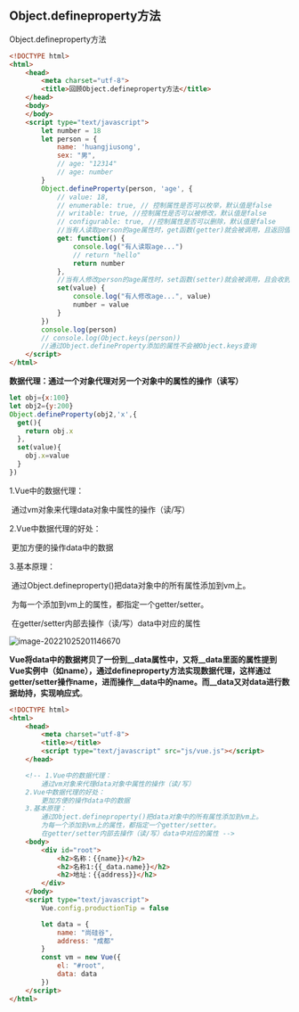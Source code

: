 ## Object.defineproperty方法

Object.defineproperty方法

```html
<!DOCTYPE html>
<html>
    <head>
        <meta charset="utf-8">
        <title>回顾Object.defineproperty方法</title>
    </head>
    <body>
    </body>
    <script type="text/javascript">
        let number = 18
        let person = {
            name: 'huangjiusong',
            sex: "男",
            // age: "12314"
            // age: number
        }
        Object.defineProperty(person, 'age', {
            // value: 18,
            // enumerable: true, // 控制属性是否可以枚举，默认值是false
            // writable: true, //控制属性是否可以被修改，默认值是false
            // configurable: true, //控制属性是否可以删除，默认值是false
            //当有人读取person的age属性时，get函数(getter)就会被调用，且返回值就是age的值
            get: function() {
                console.log("有人读取age...")
                // return "hello"
                return number
            },
            //当有人修改person的age属性时，set函数(setter)就会被调用，且会收到具体的修改值
            set(value) {
                console.log("有人修改age...", value)
                number = value
            }
        })
        console.log(person)
        // console.log(Object.keys(person))
        //通过Object.defineProperty添加的属性不会被Object.keys查询
    </script>
</html>

```

**数据代理：通过一个对象代理对另一个对象中的属性的操作（读写）**

```javascript
let obj={x:100}
let obj2={y:200}
Object.defineProperty(obj2,'x',{
  get(){
    return obj.x
  },
  set(value){
    obj.x=value
  }
})
```

1.Vue中的数据代理：

​	通过vm对象来代理data对象中属性的操作（读/写）

2.Vue中数据代理的好处：

​	更加方便的操作data中的数据

3.基本原理：

​	通过Object.defineproperty()把data对象中的所有属性添加到vm上。

​	为每一个添加到vm上的属性，都指定一个getter/setter。

​	在getter/setter内部去操作（读/写）data中对应的属性

![image-20221025201146670](https://learnone.oss-cn-beijing.aliyuncs.com/pic/202311031704049.png)

**Vue将data中的数据拷贝了一份到\_\_data属性中，又将\_\_data里面的属性提到Vue实例中（如name），通过defineproperty方法实现数据代理，这样通过getter/setter操作name，进而操作\_\_data中的name。而\_\_data又对data进行数据劫持，实现响应式**。

```html
<!DOCTYPE html>
<html>
	<head>
		<meta charset="utf-8">
		<title></title>
		<script type="text/javascript" src="js/vue.js"></script>
	</head>

	<!-- 1.Vue中的数据代理：
		通过vm对象来代理data对象中属性的操作（读/写）
	2.Vue中数据代理的好处：
		更加方便的操作data中的数据
	3.基本原理：
		通过Object.defineproperty()把data对象中的所有属性添加到vm上。
		为每一个添加到vm上的属性，都指定一个getter/setter。
		在getter/setter内部去操作（读/写）data中对应的属性 -->
	<body>
		<div id="root">
			<h2>名称：{{name}}</h2>
			<h2>名称1:{{_data.name}}</h2>
			<h2>地址：{{address}}</h2>
		</div>
	</body>
	<script type="text/javascript">
		Vue.config.productionTip = false

		let data = {
			name: "尚硅谷",
			address: "成都"
		}
		const vm = new Vue({
			el: "#root",
			data: data
		})
	</script>
</html>

```

